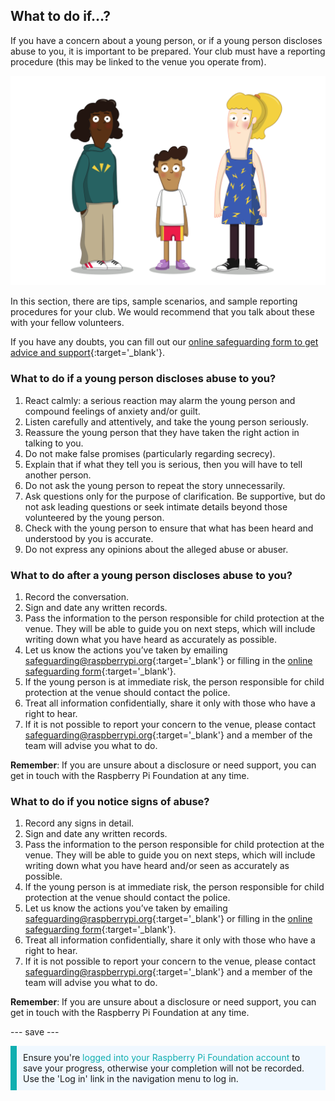 ## What to do if…?

If you have a concern about a young person, or if a young person discloses abuse to you, it is important to be prepared. Your club must have a reporting procedure (this may be linked to the venue you operate from).

![Three young people standing.](images/8-Diverse-Mix-2.png)

In this section, there are tips, sample scenarios, and sample reporting procedures for your club. We would recommend that you talk about these with your fellow volunteers.

If you have any doubts, you can fill out our [online safeguarding form to get advice and support](https://form.raspberrypi.org/f/safeguarding-concern-form){:target='_blank'}.

### What to do if a young person discloses abuse to you?

1. React calmly: a serious reaction may alarm the young person and compound feelings of anxiety and/or guilt.
1. Listen carefully and attentively, and take the young person seriously.
1. Reassure the young person that they have taken the right action in talking to you.
1. Do not make false promises (particularly regarding secrecy).
1. Explain that if what they tell you is serious, then you will have to tell another person.
1. Do not ask the young person to repeat the story unnecessarily.
1. Ask questions only for the purpose of clarification. Be supportive, but do not ask leading questions or seek intimate details beyond those volunteered by the young person.
1. Check with the young person to ensure that what has been heard and understood by you is accurate.
1. Do not express any opinions about the alleged abuse or abuser.

### What to do after a young person discloses abuse to you?

1. Record the conversation.
1. Sign and date any written records.
1. Pass the information to the person responsible for child protection at the venue. They will be able to guide you on next steps, which will include writing down what you have heard as accurately as possible.
1. Let us know the actions you’ve taken by emailing [safeguarding@raspberrypi.org](mailto:safeguarding@raspberrypi.org){:target='_blank'} or filling in the [online safeguarding form](https://form.raspberrypi.org/f/safeguarding-concern-form){:target='_blank'}.
1. If the young person is at immediate risk, the person responsible for child protection at the venue should contact the police.
1. Treat all information confidentially, share it only with those who have a right to hear.
1. If it is not possible to report your concern to the venue, please contact [safeguarding@raspberrypi.org](mailto:safeguarding@raspberrypi.org){:target='_blank'} and a member of the team will advise you what to do.

**Remember**: If you are unsure about a disclosure or need support, you can get in touch with the Raspberry Pi Foundation at any time.

### What to do if you notice signs of abuse?

1. Record any signs in detail.
1. Sign and date any written records.
1. Pass the information to the person responsible for child protection at the venue. They will be able to guide you on next steps, which will include writing down what you have heard and/or seen as accurately as possible.
1. If the young person is at immediate risk, the person responsible for child protection at the venue should contact the police.
1. Let us know the actions you’ve taken by emailing [safeguarding@raspberrypi.org](mailto:safeguarding@raspberrypi.org){:target='_blank'} or filling in the [online safeguarding form](https://form.raspberrypi.org/f/safeguarding-concern-form){:target='_blank'}.
1. Treat all information confidentially, share it only with those who have a right to hear.
1. If it is not possible to report your concern to the venue, please contact [safeguarding@raspberrypi.org](mailto:safeguarding@raspberrypi.org){:target='_blank'} and a member of the team will advise you what to do.

**Remember**: If you are unsure about a disclosure or need support, you can get in touch with the Raspberry Pi Foundation at any time.

--- save ---

<p style="border-left: solid; border-width:10px; border-color: #0faeb0; background-color: aliceblue; padding: 10px;">
Ensure you're <span style="color: #0faeb0">logged into your Raspberry Pi Foundation account</span> to save your progress, otherwise your completion will not be recorded. Use the 'Log in' link in the navigation menu to log in.
</p>
